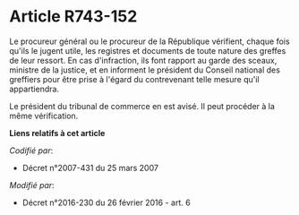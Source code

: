 # Article R743-152

Le procureur général ou le procureur de la République vérifient, chaque fois qu'ils le jugent utile, les registres et
documents de toute nature des greffes de leur ressort. En cas d'infraction, ils font rapport au garde des sceaux, ministre de
la justice, et en informent le président du Conseil national des greffiers pour être prise à l'égard du contrevenant telle
mesure qu'il appartiendra.

Le président du tribunal de commerce en est avisé. Il peut procéder à la même vérification.

**Liens relatifs à cet article**

_Codifié par_:

  - Décret n°2007-431 du 25 mars 2007

_Modifié par_:

  - Décret n°2016-230 du 26 février 2016 - art. 6
